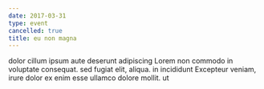 ```yaml
---
date: 2017-03-31
type: event
cancelled: true
title: eu non magna
---
```

dolor cillum ipsum aute deserunt adipiscing Lorem non commodo in voluptate consequat. sed fugiat elit, aliqua. in incididunt Excepteur veniam, irure dolor ex enim esse ullamco dolore mollit. ut